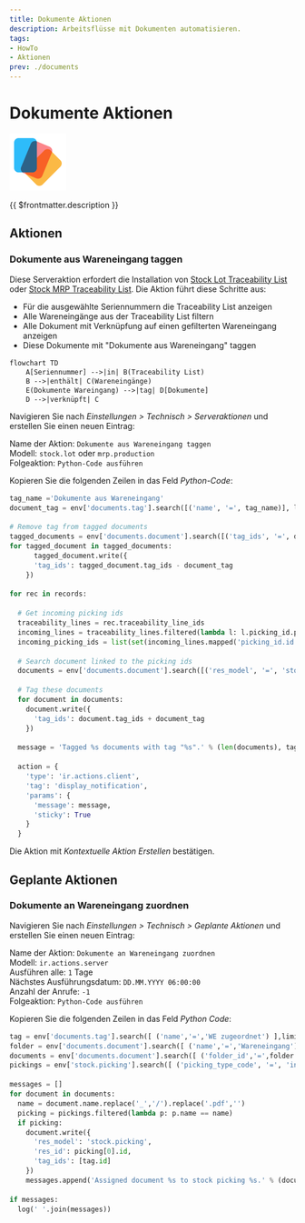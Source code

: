 ```yaml
---
title: Dokumente Aktionen
description: Arbeitsflüsse mit Dokumenten automatisieren.
tags:
- HowTo
- Aktionen
prev: ./documents
---
```

# Dokumente Aktionen
![icons_odoo_documents](attachments/icons_odoo_documents.png)

{{ $frontmatter.description }}

## Aktionen

### Dokumente aus Wareneingang taggen

Diese Serveraktion erfordert die Installation von [Stock Lot Traceability List](Stock%20Lot%20Traceability%20List.md) oder [Stock MRP Traceability List](Stock%20MRP%20Traceability%20List.md). Die Aktion führt diese Schritte aus:

- Für die ausgewählte Seriennummern die Traceability List anzeigen
- Alle Wareneingänge aus der Traceability List filtern
- Alle Dokument mit Verknüpfung auf einen gefilterten Wareneingang anzeigen
- Diese Dokumente mit "Dokumente aus Wareneingang" taggen

```mermaid
flowchart TD
    A[Seriennummer] -->|in| B(Traceability List)
    B -->|enthält| C(Wareneingänge)
    E(Dokumente Wareingang) -->|tag| D[Dokumente]
    D -->|verknüpft| C
```

Navigieren Sie nach *Einstellungen > Technisch > Serveraktionen* und erstellen Sie einen neuen Eintrag:

Name der Aktion: `Dokumente aus Wareneingang taggen`\
Modell: `stock.lot` oder `mrp.production`\
Folgeaktion: `Python-Code ausführen`

Kopieren Sie die folgenden Zeilen in das Feld *Python-Code*:

```python
tag_name ='Dokumente aus Wareneingang'
document_tag = env['documents.tag'].search([('name', '=', tag_name)], limit=1)

# Remove tag from tagged documents
tagged_documents = env['documents.document'].search([('tag_ids', '=', document_tag.id)])
for tagged_document in tagged_documents:
      tagged_document.write({
      'tag_ids': tagged_document.tag_ids - document_tag
    })

for rec in records:
  
  # Get incoming picking ids
  traceability_lines = rec.traceability_line_ids
  incoming_lines = traceability_lines.filtered(lambda l: l.picking_id.picking_type_id.code == 'incoming' and l.product_id.tracking in ['serial', 'lot'])
  incoming_picking_ids = list(set(incoming_lines.mapped('picking_id.id')))
  
  # Search document linked to the picking ids
  documents = env['documents.document'].search([('res_model', '=', 'stock.picking'), ('res_id', 'in', incoming_picking_ids)])
  
  # Tag these documents
  for document in documents:
    document.write({
      'tag_ids': document.tag_ids + document_tag
    })
    
  message = 'Tagged %s documents with tag "%s".' % (len(documents), tag_name)

  action = {
    'type': 'ir.actions.client',
    'tag': 'display_notification',
    'params': {
      'message': message,
      'sticky': True
    }
  }
```

Die Aktion mit *Kontextuelle Aktion Erstellen* bestätigen.

## Geplante Aktionen

### Dokumente an Wareneingang zuordnen

Navigieren Sie nach *Einstellungen > Technisch > Geplante Aktionen* und erstellen Sie einen neuen Eintrag:

Name der Aktion: `Dokumente an Wareneingang zuordnen`\
Modell: `ir.actions.server`\
Ausführen alle: `1` Tage\
Nächstes Ausführungsdatum: `DD.MM.YYYY 06:00:00`\
Anzahl der Anrufe: `-1`\
Folgeaktion: `Python-Code ausführen`

Kopieren Sie die folgenden Zeilen in das Feld *Python Code*:

```python
tag = env['documents.tag'].search([ ('name','=','WE zugeordnet') ],limit=1)
folder = env['documents.document'].search([ ('name','=','Wareneingang') ],limit=1)
documents = env['documents.document'].search([ ('folder_id','=',folder.id),('res_model','=','documents.document') ])
pickings = env['stock.picking'].search([ ('picking_type_code', '=', 'incoming'),('state','in',['done']) ])

messages = []
for document in documents:
  name = document.name.replace('_','/').replace('.pdf','')
  picking = pickings.filtered(lambda p: p.name == name)
  if picking:
    document.write({
      'res_model': 'stock.picking',
      'res_id': picking[0].id,
      'tag_ids': [tag.id]
    })
    messages.append('Assigned document %s to stock picking %s.' % (document.name, picking.name))

if messages:
  log(' '.join(messages))
```